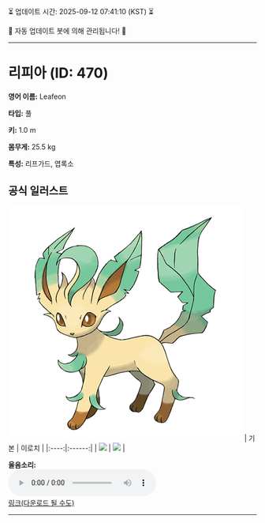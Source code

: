 
⏳ 업데이트 시간: 2025-09-12 07:41:10 (KST) ⏳

🤖 자동 업데이트 봇에 의해 관리됩니다! 🤖

---

# 리피아 (ID: 470)
**영어 이름:** Leafeon

**타입:** 풀

**키:** 1.0 m

**몸무게:** 25.5 kg

**특성:** 리프가드, 엽록소

## 공식 일러스트
![](https://raw.githubusercontent.com/PokeAPI/sprites/master/sprites/pokemon/other/official-artwork/470.png)
| 기본 | 이로치 |
|:----:|:------:|
| <img src="http://play.pokemonshowdown.com/sprites/ani/leafeon.gif" width="200"> | <img src="http://play.pokemonshowdown.com/sprites/ani-shiny/leafeon.gif" width="200"> |

**울음소리:**<br><audio controls src="https://raw.githubusercontent.com/PokeAPI/cries/main/cries/pokemon/latest/470.ogg"></audio><br> [링크(다운로드 될 수도)](https://raw.githubusercontent.com/PokeAPI/cries/main/cries/pokemon/latest/470.ogg)


---
